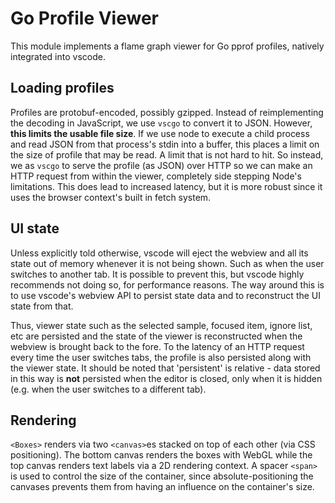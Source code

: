 # Go Profile Viewer

This module implements a flame graph viewer for Go pprof profiles, natively
integrated into vscode.

## Loading profiles

Profiles are protobuf-encoded, possibly gzipped. Instead of reimplementing the
decoding in JavaScript, we use `vscgo` to convert it to JSON. However, **this
limits the usable file size**. If we use node to execute a child process and
read JSON from that process's stdin into a buffer, this places a limit on the
size of profile that may be read. A limit that is not hard to hit. So instead,
we as `vscgo` to serve the profile (as JSON) over HTTP so we can make an HTTP
request from within the viewer, completely side stepping Node's limitations.
This does lead to increased latency, but it is more robust since it uses the
browser context's built in fetch system.

## UI state

Unless explicitly told otherwise, vscode will eject the webview and all its
state out of memory whenever it is not being shown. Such as when the user
switches to another tab. It is possible to prevent this, but vscode highly
recommends not doing so, for performance reasons. The way around this is to use
vscode's webview API to persist state data and to reconstruct the UI state from
that.

Thus, viewer state such as the selected sample, focused item, ignore list, etc
are persisted and the state of the viewer is reconstructed when the webview is
brought back to the fore. To the latency of an HTTP request every time the user
switches tabs, the profile is also persisted along with the viewer state. It
should be noted that 'persistent' is relative - data stored in this way is
**not** persisted when the editor is closed, only when it is hidden (e.g. when
the user switches to a different tab).

## Rendering

`<Boxes>` renders via two `<canvas>`es stacked on top of each other (via CSS
positioning). The bottom canvas renders the boxes with WebGL while the top
canvas renders text labels via a 2D rendering context. A spacer `<span>` is used
to control the size of the container, since absolute-positioning the canvases
prevents them from having an influence on the container's size.